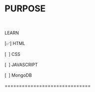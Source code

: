 # PURPOSE
<br/>
<https://github.com/goodjack/developer-roadmap-chinese>
<br/>
LEARN<br/>
<br/>
[✅] HTML<br/>
<br/>
[&nbsp; ] CSS<br/>
<br/>
[&nbsp; ] JAVASCRIPT<br/>
<br/>
[&nbsp; ] MongoDB<br/>



<br/>
==============================<br/>
